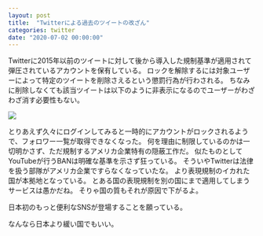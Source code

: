 ```yaml
---
layout: post
title:  "Twitterによる過去のツイートの改ざん"
categories: twitter
date: "2020-07-02 00:00:00"
---
```


Twitterに2015年以前のツイートに対して後から導入した規制基準が適用されて弾圧されているアカウントを保有している。
ロックを解除するには対象ユーザーによって特定のツイートを削除さえるという懲罰行為が行わされる。
ちなみに削除しなくても該当ツイートは以下のように非表示になるのでユーザーがわざわざ消す必要性もない。


<div class="trim">
  <div class="trim__item">
    <a href="{{ site.url }}/assets/images/2020-07-02-report/0632ae72-8d5f-4210-a255-451c5f818be4.png">
      <img class="one" src="{{ site.url }}/assets/thumbnail/2020-07-02-report/0632ae72-8d5f-4210-a255-451c5f818be4.png">
    </a>
  </div>
</div>


とりあえず久々にログインしてみると一時的にアカウントがロックされるようで、フォロワー一覧が取得できなくなった。
何を理由に制限しているのかは一切明かさず、ただ規制するアメリカ企業特有の隠蔽工作だ。
似たものとしてYouTubeが行うBANは明確な基準を示さず狂っている。
そういやTwitterは法律を扱う部隊がアメリカ企業ですらなくなっていたな。
より表現規制のイカれた国が本拠地となっている。
とある国の表現規制を別の国にまで適用してしまうサービスは愚かだね。
そりゃ国の質もそれが原因で下がるよ。

日本初のもっと便利なSNSが登場することを願っている。

なんなら日本より緩い国でもいい。
